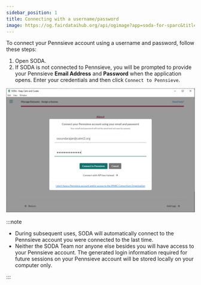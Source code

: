 ```yaml
---
sidebar_position: 1
title: Connecting with a username/password
image: https://og.fairdataihub.org/api/ogimage?app=soda-for-sparc&title=Installing%20the%20Pennsieve%20agent&description=Common%20errors%20and%20their%20solutions
---
```


To connect your Pennsieve account using a username and password, follow these steps:

1. Open SODA.
2. If SODA is not connected to Pennsieve, you will be prompted to provide your Pennsieve **Email Address** and **Password** when the application opens. Enter your credentials and then click `Connect to Pennsieve`.

![](https://github.com/fairdataihub/SODA-for-SPARC/blob/main/docs/documentation/Manage-datasets/Connect-to-BF/connect-to-PS-SODA.png?raw=true)

:::note

- During subsequent uses, SODA will automatically connect to the Pennsieve account you were connected to the last time.
- Neither the SODA Team nor anyone else besides you will have access to your Pennsieve account. The generated login information required for future sessions on your Pennsieve account will be stored locally on your computer only.

:::

<PageFeedback />

